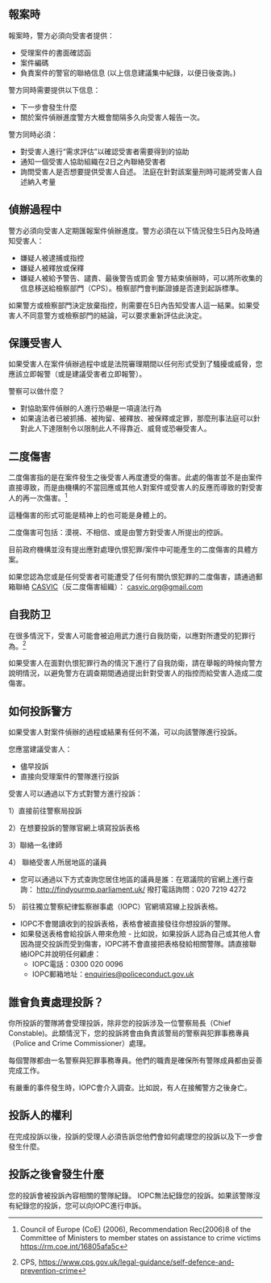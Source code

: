 ## 報案時
報案時，警方必須向受害者提供：
- 受理案件的書面確認函
- 案件編碼
- 負責案件的警官的聯絡信息
(以上信息建議集中紀錄，以便日後查詢。)

警方同時需要提供以下信息：
- 下一步會發生什麼
- 關於案件偵辦進度警方大概會間隔多久向受害人報告一次。

警方同時必須：
- 對受害人進行“需求評估”以確認受害者需要得到的協助
- 通知一個受害人協助組織在2日之內聯絡受害者
- 詢問受害人是否想要提供受害人自述。 法庭在針對該案量刑時可能將受害人自述納入考量

## 偵辦過程中
警方必須向受害人定期匯報案件偵辦進度。警方必須在以下情況發生5日內及時通知受害人：
- 嫌疑人被逮捕或指控
- 嫌疑人被釋放或保釋
- 嫌疑人被給予警告、譴責、最後警告或罰金
警方結束偵辦時，可以將所收集的信息移送給檢察部門（CPS）。檢察部門會判斷證據是否達到起訴標準。

如果警方或檢察部門決定放棄指控，則需要在5日內告知受害人這一結果。如果受害人不同意警方或檢察部門的結論，可以要求重新評估此決定。

## 保護受害人
如果受害人在案件偵辦過程中或是法院審理期間以任何形式受到了騷擾或威脅，您應該立即報警（或是建議受害者立即報警）。

警察可以做什麼？
- 對協助案件偵辦的人進行恐嚇是一項違法行為
- 如果違法者已被抓捕、被拘留、被釋放、被保釋或定罪，那麼刑事法庭可以針對此人下達限制令以限制此人不得靠近、威脅或恐嚇受害人。

## 二度傷害
二度傷害指的是在案件發生之後受害人再度遭受的傷害。此處的傷害並不是由案件直接導致，而是由機構的不當回應或其他人對案件或受害人的反應而導致的對受害人的再一次傷害。[^1]

這種傷害的形式可能是精神上的也可能是身體上的。

二度傷害可包括：漠視、不相信、或是由警方對受害人所提出的控訴。

目前政府機構並沒有提出應對處理仇恨犯罪/案件中可能產生的二度傷害的具體方案。

如果您認為您或是任何受害者可能遭受了任何有關仇恨犯罪的二度傷害，請通過郵箱聯絡 [CASVIC](https://www.hackneychinese.org.uk/post/casvic-launches-a-national-hate-crime-survey-for-east-and-southeast-asians)（反二度傷害組織）： casvic.org@gmail.com

[^1]:Council of Europe (CoE) (2006), Recommendation Rec(2006)8 of the Committee of Ministers to member states on assistance to crime victims https://rm.coe.int/16805afa5c

## 自我防卫
在很多情況下，受害人可能會被迫用武力進行自我防衛，以應對所遭受的犯罪行為。[^2]

如果受害人在面對仇恨犯罪行為的情況下進行了自我防衛，請在舉報的時候向警方說明情況，以避免警方在調查期間通過提出針對受害人的指控而給受害人造成二度傷害。

[^2]:CPS, https://www.cps.gov.uk/legal-guidance/self-defence-and-prevention-crime

## 如何投訴警方
如果受害人對案件偵辦的過程或結果有任何不滿，可以向該警隊進行投訴。

您應當建議受害人：
- 儘早投訴
- 直接向受理案件的警隊進行投訴

受害人可以通過以下方式對警方進行投訴：

1）直接前往警察局投訴

2）在想要投訴的警隊官網上填寫投訴表格

3）聯絡一名律師

4） 聯絡受害人所居地區的議員

- 您可以通過以下方式查詢您居住地區的議員是誰：在眾議院的官網上進行查詢： http://findyourmp.parliament.uk/
撥打電話詢問：020 7219 4272

5） 前往獨立警察紀律監察辦事處（IOPC）官網填寫線上投訴表格。
- IOPC不會閱讀收到的投訴表格，表格會被直接發往你想投訴的警隊。
- 如果發送表格會給投訴人帶來危險 - 比如說，如果投訴人認為自己或其他人會因為提交投訴而受到傷害，IOPC將不會直接把表格發給相關警隊。請直接聯絡IOPC并說明任何顧慮：
   - IOPC電話：0300 020 0096
   - IOPC郵箱地址：enquiries@policeconduct.gov.uk


## 誰會負責處理投訴？
你所投訴的警隊將會受理投訴，除非您的投訴涉及一位警察局長（Chief Constable)。此類情況下，您的投訴將會由負責該警局的警察與犯罪事務專員（Police and Crime Commissioner）處理。

每個警隊都由一名警察與犯罪事務專員。他們的職責是確保所有警隊成員都由妥善完成工作。

有嚴重的事件發生時，IOPC會介入調查。比如說，有人在接觸警方之後身亡。

## 投訴人的權利
在完成投訴以後，投訴的受理人必須告訴您他們會如何處理您的投訴以及下一步會發生什麼。

## 投訴之後會發生什麼
您的投訴會被投訴內容相關的警隊紀錄。 IOPC無法紀錄您的投訴。如果該警隊沒有紀錄您的投訴，您可以向IOPC進行申訴。
